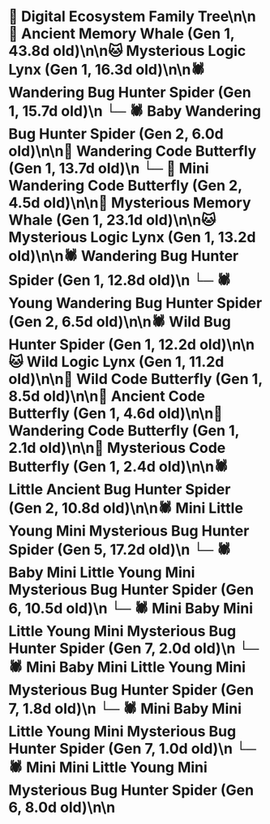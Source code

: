 # 🌳 Digital Ecosystem Family Tree\n\n🐋 Ancient Memory Whale (Gen 1, 43.8d old)\n\n🐱 Mysterious Logic Lynx (Gen 1, 16.3d old)\n\n🕷️ Wandering Bug Hunter Spider (Gen 1, 15.7d old)\n  └─ 🕷️ Baby Wandering Bug Hunter Spider (Gen 2, 6.0d old)\n\n🦋 Wandering Code Butterfly (Gen 1, 13.7d old)\n  └─ 🦋 Mini Wandering Code Butterfly (Gen 2, 4.5d old)\n\n🐋 Mysterious Memory Whale (Gen 1, 23.1d old)\n\n🐱 Mysterious Logic Lynx (Gen 1, 13.2d old)\n\n🕷️ Wandering Bug Hunter Spider (Gen 1, 12.8d old)\n  └─ 🕷️ Young Wandering Bug Hunter Spider (Gen 2, 6.5d old)\n\n🕷️ Wild Bug Hunter Spider (Gen 1, 12.2d old)\n\n🐱 Wild Logic Lynx (Gen 1, 11.2d old)\n\n🦋 Wild Code Butterfly (Gen 1, 8.5d old)\n\n🦋 Ancient Code Butterfly (Gen 1, 4.6d old)\n\n🦋 Wandering Code Butterfly (Gen 1, 2.1d old)\n\n🦋 Mysterious Code Butterfly (Gen 1, 2.4d old)\n\n🕷️ Little Ancient Bug Hunter Spider (Gen 2, 10.8d old)\n\n🕷️ Mini Little Young Mini Mysterious Bug Hunter Spider (Gen 5, 17.2d old)\n  └─ 🕷️ Baby Mini Little Young Mini Mysterious Bug Hunter Spider (Gen 6, 10.5d old)\n    └─ 🕷️ Mini Baby Mini Little Young Mini Mysterious Bug Hunter Spider (Gen 7, 2.0d old)\n    └─ 🕷️ Mini Baby Mini Little Young Mini Mysterious Bug Hunter Spider (Gen 7, 1.8d old)\n    └─ 🕷️ Mini Baby Mini Little Young Mini Mysterious Bug Hunter Spider (Gen 7, 1.0d old)\n  └─ 🕷️ Mini Mini Little Young Mini Mysterious Bug Hunter Spider (Gen 6, 8.0d old)\n\n